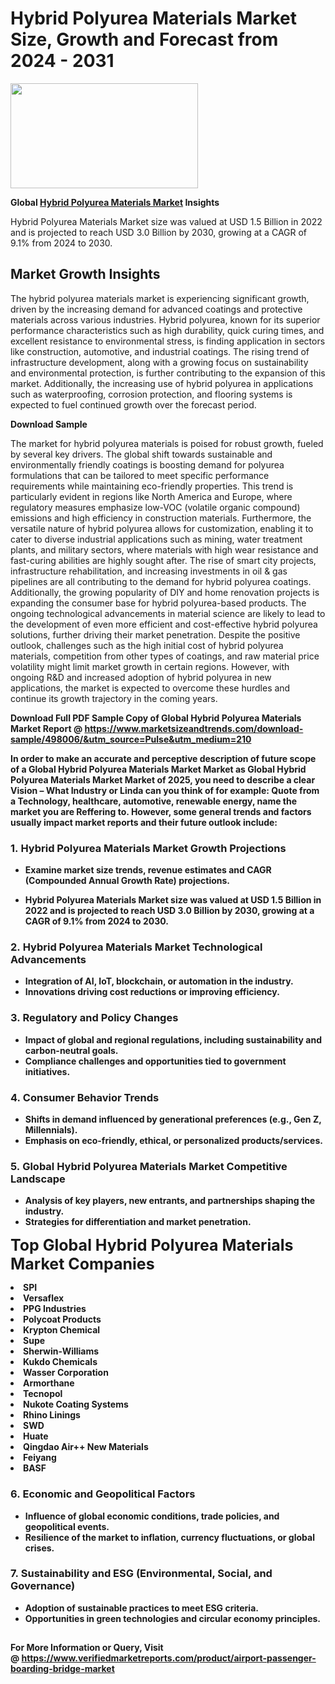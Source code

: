 <H1>Hybrid Polyurea Materials Market Size, Growth and Forecast from 2024 - 2031</H1><img class="aligncenter size-medium wp-image-584254" src="https://thirdeyenews.in/wp-content/uploads/2024/09/Global-Market-Research-300x168.jpeg" alt="" width="300" height="168" /><p><strong>Global&nbsp;<a href="https://www.marketsizeandtrends.com/download-sample/498006/&amp;utm_source=Pulse&amp;utm_medium=210">Hybrid Polyurea Materials Market</a> Insights</strong></p><p>Hybrid Polyurea Materials Market size was valued at USD 1.5 Billion in 2022 and is projected to reach USD 3.0 Billion by 2030, growing at a CAGR of 9.1% from 2024 to 2030.</p><p><h2>Market Growth Insights</h2> <p>The hybrid polyurea materials market is experiencing significant growth, driven by the increasing demand for advanced coatings and protective materials across various industries. Hybrid polyurea, known for its superior performance characteristics such as high durability, quick curing times, and excellent resistance to environmental stress, is finding application in sectors like construction, automotive, and industrial coatings. The rising trend of infrastructure development, along with a growing focus on sustainability and environmental protection, is further contributing to the expansion of this market. Additionally, the increasing use of hybrid polyurea in applications such as waterproofing, corrosion protection, and flooring systems is expected to fuel continued growth over the forecast period.</p> <p><strong>Download Sample</strong></p> <p>The market for hybrid polyurea materials is poised for robust growth, fueled by several key drivers. The global shift towards sustainable and environmentally friendly coatings is boosting demand for polyurea formulations that can be tailored to meet specific performance requirements while maintaining eco-friendly properties. This trend is particularly evident in regions like North America and Europe, where regulatory measures emphasize low-VOC (volatile organic compound) emissions and high efficiency in construction materials. Furthermore, the versatile nature of hybrid polyurea allows for customization, enabling it to cater to diverse industrial applications such as mining, water treatment plants, and military sectors, where materials with high wear resistance and fast-curing abilities are highly sought after. The rise of smart city projects, infrastructure rehabilitation, and increasing investments in oil & gas pipelines are all contributing to the demand for hybrid polyurea coatings. Additionally, the growing popularity of DIY and home renovation projects is expanding the consumer base for hybrid polyurea-based products. The ongoing technological advancements in material science are likely to lead to the development of even more efficient and cost-effective hybrid polyurea solutions, further driving their market penetration. Despite the positive outlook, challenges such as the high initial cost of hybrid polyurea materials, competition from other types of coatings, and raw material price volatility might limit market growth in certain regions. However, with ongoing R&D and increased adoption of hybrid polyurea in new applications, the market is expected to overcome these hurdles and continue its growth trajectory in the coming years.</p> <p><strong></p><p><span class=""><strong>Download Full PDF Sample Copy of Global Hybrid Polyurea Materials Market Report</strong> @ <a href="https://www.marketsizeandtrends.com/download-sample/498006/&amp;utm_source=Pulse&amp;utm_medium=210" target="_blank">https://www.marketsizeandtrends.com/download-sample/498006/&amp;utm_source=Pulse&amp;utm_medium=210</a></span></p><p>In order to make an accurate and perceptive description of future scope of a Global&nbsp;Hybrid Polyurea Materials Market Market as Global&nbsp;Hybrid Polyurea Materials Market Market of 2025, you need to describe a clear Vision &ndash; What Industry or Linda can you think of for example: Quote from a Technology, healthcare, automotive, renewable energy, name the market you are Reffering to. However, some general trends and factors usually impact market reports and their future outlook include:</p><h3>1.&nbsp;<strong>Hybrid Polyurea Materials Market Growth Projections</strong></h3><ul><li>Examine market size trends, revenue estimates and CAGR (Compounded Annual Growth Rate) projections.</li><li><p>Hybrid Polyurea Materials Market size was valued at USD 1.5 Billion in 2022 and is projected to reach USD 3.0 Billion by 2030, growing at a CAGR of 9.1% from 2024 to 2030.</p></li></ul><h3>2.&nbsp;<strong>Hybrid Polyurea Materials Market Technological Advancements</strong></h3><ul><li>Integration of AI, IoT, blockchain, or automation in the industry.</li><li>Innovations driving cost reductions or improving efficiency.</li></ul><h3>3.&nbsp;<strong>Regulatory and Policy Changes</strong></h3><ul><li>Impact of global and regional regulations, including sustainability and carbon-neutral goals.</li><li>Compliance challenges and opportunities tied to government initiatives.</li></ul><h3>4.&nbsp;<strong>Consumer Behavior Trends</strong></h3><ul><li>Shifts in demand influenced by generational preferences (e.g., Gen Z, Millennials).</li><li>Emphasis on eco-friendly, ethical, or personalized products/services.</li></ul><h3>5.&nbsp;<strong>Global Hybrid Polyurea Materials Market Competitive Landscape</strong></h3><ul><li>Analysis of key players, new entrants, and partnerships shaping the industry.</li><li>Strategies for differentiation and market penetration.</li></ul><p data-pm-slice="1 1 []"><span style="color: inherit; font-family: inherit; font-size: 25px;">Top Global Hybrid Polyurea Materials Market Companies</span></p><div class="" data-test-id=""><p><li>SPI</li><li> Versaflex</li><li> PPG Industries</li><li> Polycoat Products</li><li> Krypton Chemical</li><li> Supe</li><li> Sherwin-Williams</li><li> Kukdo Chemicals</li><li> Wasser Corporation</li><li> Armorthane</li><li> Tecnopol</li><li> Nukote Coating Systems</li><li> Rhino Linings</li><li> SWD</li><li> Huate</li><li> Qingdao Air++ New Materials</li><li> Feiyang</li><li> BASF</li></p></div><h3>6.&nbsp;<strong>Economic and Geopolitical Factors</strong></h3><ul><li>Influence of global economic conditions, trade policies, and geopolitical events.</li><li>Resilience of the market to inflation, currency fluctuations, or global crises.</li></ul><h3>7.&nbsp;<strong>Sustainability and ESG (Environmental, Social, and Governance)</strong></h3><ul><li>Adoption of sustainable practices to meet ESG criteria.</li><li>Opportunities in green technologies and circular economy principles.</li></ul><h2><strong style="font-size: 14px;">For More Information or Query, Visit @&nbsp;</strong><a style="background-color: #ffffff; font-size: 14px;" href="https://www.marketsizeandtrends.com/report/hybrid-polyurea-materials-market/" target="_blank">https://www.verifiedmarketreports.com/product/airport-passenger-boarding-bridge-market</a></h2>
